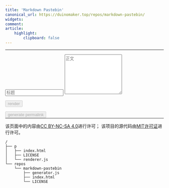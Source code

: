 ```yaml
---
title: 'Markdown Pastebin'
canonical_url: https://duinomaker.top/repos/markdown-pastebin/
widgets:
comment:
article:
    highlight:
        clipboard: false
---
```

<style>
.katex { font-size: 1.21em !important; }
.grecaptcha-badge { z-index: 1; }
</style>
<hr id="splitter" style="display: none;" />

<div id="out"></div>

---

<script type="text/javascript">function onSubmit(token) { generate(token); }</script>

<input id="in-title" class="input" type="text" placeholder="标题" />
<textarea id="in" class="textarea" rows="8" placeholder="正文"></textarea>
<div class="level"><div class="level-item"><a id="permalink" data-clipboard-target="#permalink"></a></div><div class="level-item"><p id="permalink-hint"></p></div></div><div class="level"><div class="level-item"><div class="field has-addons" style="margin-bottom: -1em;"><p class="control"><button id="render" class="button" onclick="render();" disabled="disabled">render</button></p><p class="control"><button id="generate" class="g-recaptcha button" data-sitekey="6LdbiegUAAAAAEzvi3nQoBl2viN_2dV2uBsT9iDy" data-callback="onSubmit" disabled="disabled">generate permalink</button></p></div></div></div>

<script type="text/javascript" src="https://cdn.jsdelivr.net/npm/marked@latest/marked.min.js"></script>
<script type="text/javascript" src="https://cdn.jsdelivr.net/npm/crypto-js@latest/crypto-js.min.js"></script>
<script type="text/javascript" src="https://cdn.jsdelivr.net/npm/clipboard@latest/dist/clipboard.min.js"></script>
<script type="text/javascript" src="https://recaptcha.net/recaptcha/api.js"></script>
<script type="text/javascript" src="generator.js"></script>

---

该页面中的内容由<a rel="license" href="https://creativecommons.org/licenses/by-nc-sa/4.0/" title="Creative Commons Attribution-NonCommercial-ShareAlike 4.0 International License" target="_blank">CC BY-NC-SA 4.0</a>进行许可；
该项目的源代码由<a rel="license" href="https://opensource.org/licenses/mit-license.php" title="The MIT License" target="_blank">MIT许可证</a>进行许可。

``` plain project-hierarchy >folded
/
├── p
│   ├── index.html
│   ├── LICENSE
│   └── renderer.js
└── repos
    └── markdown-pastebin
        ├── generator.js
        ├── index.html
        └── LICENSE
```